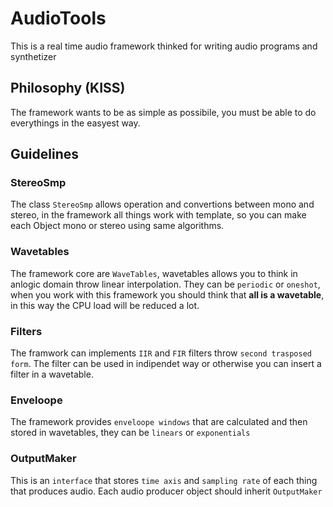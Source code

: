 # AudioTools
This is a real time audio framework thinked for writing audio programs and synthetizer

## Philosophy (KISS)
The framework wants to be as simple as possibile, you must be able to do everythings in the easyest way.

## Guidelines

### StereoSmp
The class `StereoSmp` allows operation and convertions between mono and stereo, in the framework all things work with template, so you can make each Object mono or stereo using same algorithms.

### Wavetables
The framework core are `WaveTables`, wavetables allows you to think in anlogic domain throw linear interpolation. They can be `periodic` or `oneshot`, when you work with this framework you should think that **all is a wavetable**, in this way the CPU load will be reduced a lot.

### Filters
The framwork can implements `IIR` and `FIR` filters throw `second trasposed form`. The filter can be used in indipendet way or otherwise you can insert a filter in a wavetable.

### Enveloope
The framework provides `enveloope windows` that are calculated and then stored in wavetables, they can be `linears` or `exponentials`

### OutputMaker
This is an `interface` that stores `time axis` and `sampling rate` of each thing that produces audio.
Each audio producer object should inherit `OutputMaker`





